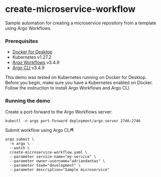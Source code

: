 # create-microservice-workflow

Sample automation for creating a microservice repository from a template using Argo Workflows.

### Prerequisites

- [Docker for Desktop](https://www.docker.com/products/docker-desktop/)
- Kubernetes v1.27.2
- [Argo Workflows](https://argoproj.github.io/argo-workflows/) v3.4.9
- [Argo CLI](https://argoproj.github.io/argo-workflows/walk-through/argo-cli/) v3.4.9

This demo was tested on Kubernetes running on Docker for Desktop. Before you begin, make sure you have a Kubernetes
enabled on Docker. Follow the instruction to install Argo Workflows and Argo CLI.

### Running the demo
Create a port-forward to the Argo Workflows server:
```shell
kubectl -n argo port-forward deployment/argo-server 2746:2746
```

Submit workflow using Argo CLI¶
```shell
argo submit \
  -n argo \
  --watch \
  create-microservice-workflow.yaml \
  --parameter service-name="my-service" \
  --parameter owner-username="adriandantas" \
  --parameter team="development" \
  --parameter description="Sample microservice"
```

